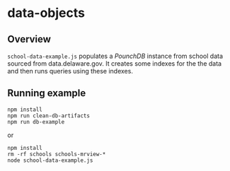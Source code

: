 # data-objects

## Overview

`school-data-example.js` populates a _PounchDB_ instance from school data sourced from data.delaware.gov.
It creates some indexes for the the data and then runs queries using these indexes.


## Running example

```
npm install
npm run clean-db-artifacts
npm run db-example
```

or

```
npm install
rm -rf schools schools-mrview-*
node school-data-example.js
```